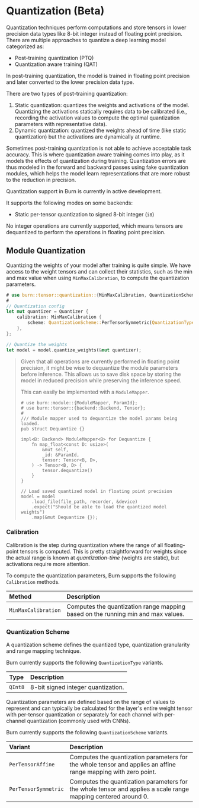 # Quantization (Beta)

Quantization techniques perform computations and store tensors in lower precision data types like
8-bit integer instead of floating point precision. There are multiple approaches to quantize a deep
learning model categorized as:

- Post-training quantization (PTQ)
- Quantization aware training (QAT)

In post-training quantization, the model is trained in floating point precision and later converted
to the lower precision data type.

There are two types of post-training quantization:

1. Static quantization: quantizes the weights and activations of the model. Quantizing the
   activations statically requires data to be calibrated (i.e., recording the activation values to
   compute the optimal quantization parameters with representative data).
1. Dynamic quantization: quantized the weights ahead of time (like static quantization) but the
   activations are dynamically at runtime.

Sometimes post-training quantization is not able to achieve acceptable task accuracy. This is where
quantization aware training comes into play, as it models the effects of quantization during
training. Quantization errors are thus modeled in the forward and backward passes using fake
quantization modules, which helps the model learn representations that are more robust to the
reduction in precision.

<div class="warning">

Quantization support in Burn is currently in active development.

It supports the following modes on some backends:

- Static per-tensor quantization to signed 8-bit integer (`i8`)

No integer operations are currently supported, which means tensors are dequantized to perform the
operations in floating point precision.

</div>

## Module Quantization

Quantizing the weights of your model after training is quite simple. We have access to the weight
tensors and can collect their statistics, such as the min and max value when using
`MinMaxCalibration`, to compute the quantization parameters.

```rust , ignore
# use burn::tensor::quantization::{MinMaxCalibration, QuantizationScheme, QuantizationType, Quantizer};
#
// Quantization config
let mut quantizer = Quantizer {
    calibration: MinMaxCalibration {
        scheme: QuantizationScheme::PerTensorSymmetric(QuantizationType::QInt8),
    },
};

// Quantize the weights
let model = model.quantize_weights(&mut quantizer);
```

> Given that all operations are currently performed in floating point precision, it might be wise to
> dequantize the module parameters before inference. This allows us to save disk space by storing
> the model in reduced precision while preserving the inference speed.
>
> This can easily be implemented with a `ModuleMapper`.
>
> ```rust, ignore
> # use burn::module::{ModuleMapper, ParamId};
> # use burn::tensor::{backend::Backend, Tensor};
> #
> /// Module mapper used to dequantize the model params being loaded.
> pub struct Dequantize {}
>
> impl<B: Backend> ModuleMapper<B> for Dequantize {
>     fn map_float<const D: usize>(
>         &mut self,
>         _id: &ParamId,
>         tensor: Tensor<B, D>,
>     ) -> Tensor<B, D> {
>         tensor.dequantize()
>     }
> }
>
> // Load saved quantized model in floating point precision
> model = model
>     .load_file(file_path, recorder, &device)
>     .expect("Should be able to load the quantized model weights")
>     .map(&mut Dequantize {});
> ```

### Calibration

Calibration is the step during quantization where the range of all floating-point tensors is
computed. This is pretty straightforward for weights since the actual range is known at
_quantization-time_ (weights are static), but activations require more attention.

To compute the quantization parameters, Burn supports the following `Calibration` methods.

| Method              | Description                                                                      |
| :------------------ | :------------------------------------------------------------------------------- |
| `MinMaxCalibration` | Computes the quantization range mapping based on the running min and max values. |

### Quantization Scheme

A quantization scheme defines the quantized type, quantization granularity and range mapping
technique.

Burn currently supports the following `QuantizationType` variants.

| Type    | Description                        |
| :------ | :--------------------------------- |
| `QInt8` | 8-bit signed integer quantization. |

Quantization parameters are defined based on the range of values to represent and can typically be
calculated for the layer's entire weight tensor with per-tensor quantization or separately for each
channel with per-channel quantization (commonly used with CNNs).

Burn currently supports the following `QuantizationScheme` variants.

| Variant              | Description                                                                                                    |
| :------------------- | :------------------------------------------------------------------------------------------------------------- |
| `PerTensorAffine`    | Computes the quantization parameters for the whole tensor and applies an affine range mapping with zero point. |
| `PerTensorSymmetric` | Computes the quantization parameters for the whole tensor and applies a scale range mapping centered around 0. |
